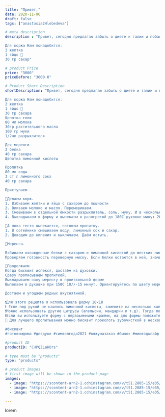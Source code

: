 ```yaml
---
title: "Привет,"
date: 2020-11-06
draft: false
tags: ["anastasia24lebedeva"]

# meta description
description : "Привет, сегодня предлагаю забыть о диете и талии и побаловать себя вкусным пирогом с лимонной меренгой

Для коржа Нам понадобится:
2 желтка
1 яйцо 🥚
30 гр сахар"

# product Price
price: "3000"
priceBefore: "3600.0"

# Product Short Description
shortDescription: "Привет, сегодня предлагаю забыть о диете и талии и побаловать себя вкусным пирогом с лимонной меренгой

Для коржа Нам понадобится:
2 желтка
1 яйцо 🥚
30 гр сахара
Щепотка соли
80 мл молока
30гр растительного масла
100 гр муки
1/2чл разрыхлителя

Для меренги
2 белка
40 гр сахара
Щепотка лимонной кислоты

Пропитка
80 мл воды
3 ст л лимонного сока
40 гр сахара

Приступаем

🥄Делаем корж. 
1. Взбиваем желтки и яйцо с сахаром до пышности
2. Вливаем молоко и масло. Перемешиваем. 
3. Смешиваем в отдельной ёмкости разрыхлитель, соль, муку. И в несколько этапов Добавляем к яичной смеси. 
4. Выкладываем в форму и выпекаем в разогретой до 180С духовке минут 20//-25.

🥄А пока тесто выпекается, готовим пропитку. 
1. В сотейнике смешиваем воду, лимонный сок и сахар. 
2. Доводим до кипения и выключаем. Даём остыть. 

🍥Меренга. 

Взбиваем охлажденные белки с сахаром и лимонной кислотой до жестких пиков. 
Проверяем готовность перевернув миску. Если белки остаются в ней, значит готово. 

🥄Продолжаем
Когда бисквит испекся, достаём из духовки. 
Сразу прописываем пропиткой. 
Выкладываем нашу меренгу в произвольной форме
Выпекаем в духовке при 150С 10//-15 минут. Ориентируйтесь по цвету меренги. Она должна стать красивого золотистого цвета. 

Достаем и угощаем родных вкуснятиной. 

❗Для этого рецепта я использовала форму 18×18
❗ Если под рукой не нашлось лимонной кислоты, замените на несколько капель лимонного сока 
❗Можно использовать другие цитрусы (апельсин, мандарин и т.д). Тогда получится разный вкус. И каждый раз вы как будто готовите новый десерт. 
❗Если вы используете форму с неразьемными краями, на дно формы положите пергамен, это поможет достать бисквит. 
🌸 Для лучшего пропитывания можно бисквит проколоть зубочисткой в нескольких местах. 

#бисквит
#готовимдома #длядуши #символгода2021 #вяжуназаказ #бычок #минводылайф #минеральныеводы #меренговыйпирог"

#product ID
productID: "CHPQZLaHOrs"

# type must be "products"
type: "products"

# product Images
# first image will be shown in the product page
images:
  - image: "https://scontent-arn2-1.cdninstagram.com/v/t51.2885-15/e35/123970665_1339232859759475_7272765504624200433_n.jpg?_nc_ht=scontent-arn2-1.cdninstagram.com&_nc_cat=107&_nc_ohc=dEWuwTFrVbEAX-9lSMz&se=7&tp=1&oh=6cdea2ab5b292e99c30eed804e1f15bc&oe=60613410&ig_cache_key=MjQzNjIzODAxOTQ2Njc2NzM3Mg%3D%3D.2"
  - image: "https://scontent-arn2-1.cdninstagram.com/v/t51.2885-15/e35/123939181_820630121833903_2984452963162090055_n.jpg?_nc_ht=scontent-arn2-1.cdninstagram.com&_nc_cat=107&_nc_ohc=FNcZaWHC4FMAX-TUT7t&se=7&tp=1&oh=d05dc76cddc1b8ab37aed3d4f08db238&oe=60618051&ig_cache_key=MjQzNjIzODAxOTU5MjU4MjYwMg%3D%3D.2"
  - image: "https://scontent-arn2-1.cdninstagram.com/v/t51.2885-15/e35/123654674_778722556017362_465463131797198047_n.jpg?_nc_ht=scontent-arn2-1.cdninstagram.com&_nc_cat=102&_nc_ohc=Xhm-f2xL710AX_Eq85B&se=7&tp=1&oh=7589df9341a0e4fe6445e8a53f855b74&oe=6060F04A&ig_cache_key=MjQzNjIzODAxOTQ4MzQ1MzY5NA%3D%3D.2"

---
```

lorem
